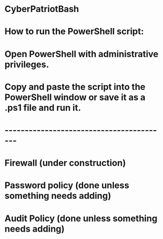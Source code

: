 # CyberPatriotBash
# How to run the PowerShell script:
# Open PowerShell with administrative privileges.
# Copy and paste the script into the PowerShell window or save it as a .ps1 file and run it.
# -----------------------------------------
# Firewall (under construction)
# Password policy (done unless something needs adding)
# Audit Policy (done unless something needs adding)
